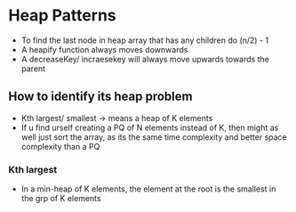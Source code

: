 # Heap Patterns

- To find the last node in heap array that has any children do (n/2) - 1
- A heapify function always moves downwards
- A decreaseKey/ incraesekey will always move upwards towards the parent

## How to identify its heap problem
- Kth largest/ smallest -> means a heap of K elements
- If u find urself creating a PQ of N elements instead of K, then might as well just sort the array, as its the same time complexity and better space complexity than a PQ



### Kth largest
- In a min-heap of K elements, the element at the root is the smallest in the grp of K elements

